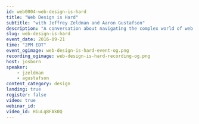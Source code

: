 ```yaml
---
id: web0004-web-design-is-hard
title: "Web Design is Hard"
subtitle: "with Jeffrey Zeldman and Aaron Gustafson"
description: "A conversation about navigating the complex world of web design education with our friends Jeffrey Zeldman and Aaron Gustafson."
slug: web-design-is-hard
event_date: 2016-09-21
time: "2PM EDT"
event_ogimage: web-design-is-hard-event-og.png
recording_ogimage: web-design-is-hard-recording-og.png
host: josborn
speaker:
    - jzeldman
    - agustafson
content_category: design
landing: true
register: false
video: true
webinar_id:
video_id: HiuLq8FAk0Q
---
```

